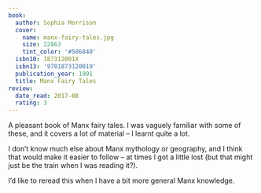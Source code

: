 ```yaml
---
book:
  author: Sophia Morrison
  cover:
    name: manx-fairy-tales.jpg
    size: 22863
    tint_color: '#506840'
  isbn10: 187312001X
  isbn13: '9781873120019'
  publication_year: 1991
  title: Manx Fairy Tales
review:
  date_read: 2017-08
  rating: 3
---
```


A pleasant book of Manx fairy tales. I was vaguely familiar with some of these, and it covers a lot of material – I learnt quite a lot.

I don’t know much else about Manx mythology or geography, and I think that would make it easier to follow – at times I got a little lost (but that might just be the train when I was reading it?).

I’d like to reread this when I have a bit more general Manx knowledge.